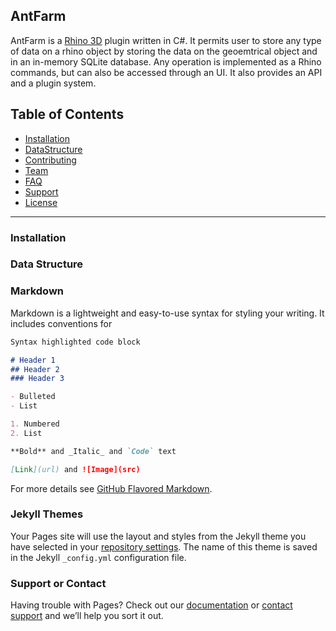 ## AntFarm

AntFarm is a <a href="https://www.rhino3d.com/" target="_blank">Rhino 3D</a> plugin written in C#. It permits user to store any type of data on a rhino object by storing the data on the geoemtrical object and in an in-memory SQLite database. Any operation is implemented as a Rhino commands, but can also be accessed through an UI. It also provides an API and a plugin system.

## Table of Contents

- [Installation](#installation)
- [DataStructure](#DataStructure)
- [Contributing](#contributing)
- [Team](#team)
- [FAQ](#faq)
- [Support](#support)
- [License](#license)


---

### Installation

### Data Structure

### Markdown

Markdown is a lightweight and easy-to-use syntax for styling your writing. It includes conventions for

```markdown
Syntax highlighted code block

# Header 1
## Header 2
### Header 3

- Bulleted
- List

1. Numbered
2. List

**Bold** and _Italic_ and `Code` text

[Link](url) and ![Image](src)
```

For more details see [GitHub Flavored Markdown](https://guides.github.com/features/mastering-markdown/).

### Jekyll Themes

Your Pages site will use the layout and styles from the Jekyll theme you have selected in your [repository settings](https://github.com/incore-design/AntFarmDoc/settings). The name of this theme is saved in the Jekyll `_config.yml` configuration file.

### Support or Contact

Having trouble with Pages? Check out our [documentation](https://help.github.com/categories/github-pages-basics/) or [contact support](https://github.com/contact) and we’ll help you sort it out.
